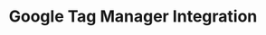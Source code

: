 ---
title: Google Tag Manager Integration
integrationName: Google Tag Manager
logo: gtm-integration.png
categories: 
 - tag-manager
 - featured
slug: gtm
highlights: |
    Google Tag Manager helps you manage website tags all in one place. Referral SaaSquatch's GTM integration leverages your existing GTM setup to install your referral program without needing to edit your website.
keyFeatures:
 - Drag-and-Drop code snippet install
 - Leverage existing Google Tag Manager setup
 - No webpage editing required
 - Completely configure your referral program through the SaaSquatch Portal.
moreInfo:
 - "[Google Tag Manager Quickstart Guide](/guides/using-gtm)"
 - "[Drag-and-Drop Integration Configuration](/guides/integration-quickstart)"
category: landingPage
template: intergrationLander.html
---